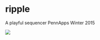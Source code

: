 # ripple
A playful sequencer
PennApps Winter 2015

![](https://user-images.githubusercontent.com/2336497/49183949-28989900-f32c-11e8-95fc-50f268a2881a.png)
